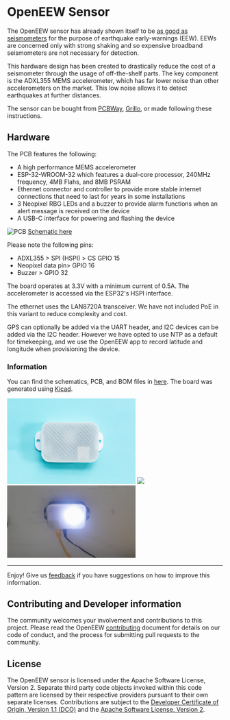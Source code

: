 # OpenEEW Sensor
The OpenEEW sensor has already shown itself to be [as good as seismometers](https://openeew.com/blog/sensor-benchmark) for the purpose of earthquake early-warnings (EEW). EEWs are concerned only with strong shaking and so expensive broadband seismometers are not necessary for detection.

This hardware design has been created to drastically reduce the cost of a seismometer through the usage of off-the-shelf parts. The key component is the ADXL355 MEMS accelerometer, which has far lower noise than other accelerometers on the market. This low noise allows it to detect earthquakes at further distances.

The sensor can be bought from [PCBWay](#), [Grillo](https://grillo.io/product/openeew-node/), or made following these instructions.

## Hardware
The PCB features the following:
- A high performance MEMS accelerometer
- ESP-32-WROOM-32 which features a dual-core processor, 240MHz frequency, 4MB Flahs, and 8MB PSRAM
- Ethernet connector and controller to provide more stable internet connections that need to last for years in some installations
- 3 Neopixel RBG LEDs and a buzzer to provide alarm functions when an alert message is received on the device
- A USB-C interface for powering and flashing the device

![PCB](https://user-images.githubusercontent.com/6279965/118044476-4dd2c380-b33c-11eb-8baa-c089b383fa31.PNG)
[Schematic here](/pcb/openeew-schematic.pdf)

Please note the following pins:
- ADXL355 > SPI (HSPI) > CS GPIO 15
- Neopixel data pin> GPIO 16
- Buzzer > GPIO 32

The board operates at 3.3V with a minimum current of 0.5A. The accelerometer is accessed via the ESP32's HSPI interface.

The ethernet uses the LAN8720A transceiver. We have not included PoE in this variant to reduce complexity and cost.

GPS can optionally be added via the UART header, and I2C devices can be added via the I2C header. However we have opted to use NTP as a default for timekeeping, and we use the OpenEEW app to record latitude and longitude when provisioning the device.

### Information
You can find the schematics, PCB, and BOM files in [here](/pcb). The board was generated using [Kicad](https://kicad-pcb.org/).

<img src="/images/openeew-node-withlid.jpg" width="300">
<img src="/images/openeew-node-blue.jpg" width="300">
<img src="/images/animated-box.gif" width="300">

___

Enjoy! Give us [feedback](https://github.com/openeew/openeew-sensor/issues) if you have suggestions on how to improve this information.

## Contributing and Developer information

The community welcomes your involvement and contributions to this project. Please read the OpenEEW [contributing](https://github.com/openeew/openeew/blob/master/CONTRIBUTING.md) document for details on our code of conduct, and the process for submitting pull requests to the community.

## License

The OpenEEW sensor is licensed under the Apache Software License, Version 2. Separate third party code objects invoked within this code pattern are licensed by their respective providers pursuant to their own separate licenses. Contributions are subject to the [Developer Certificate of Origin, Version 1.1 (DCO)](https://developercertificate.org/) and the [Apache Software License, Version 2](http://www.apache.org/licenses/LICENSE-2.0.txt).
